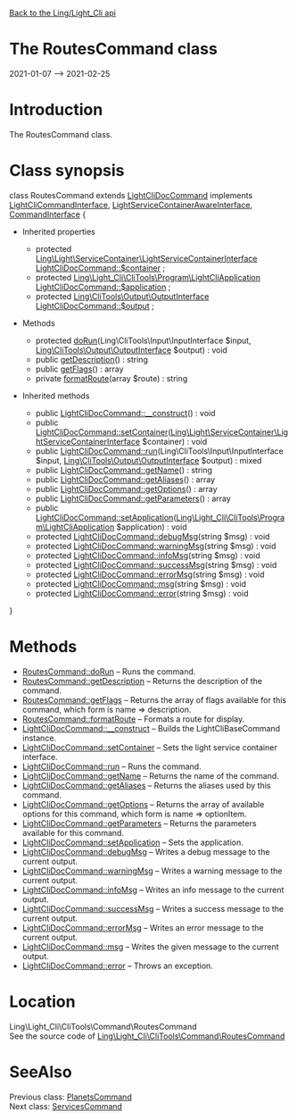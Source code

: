 [Back to the Ling/Light_Cli api](https://github.com/lingtalfi/Light_Cli/blob/master/doc/api/Ling/Light_Cli.md)



The RoutesCommand class
================
2021-01-07 --> 2021-02-25






Introduction
============

The RoutesCommand class.



Class synopsis
==============


class <span class="pl-k">RoutesCommand</span> extends [LightCliDocCommand](https://github.com/lingtalfi/Light_Cli/blob/master/doc/api/Ling/Light_Cli/CliTools/Command/LightCliDocCommand.md) implements [LightCliCommandInterface](https://github.com/lingtalfi/Light_Cli/blob/master/doc/api/Ling/Light_Cli/CliTools/Program/LightCliCommandInterface.md), [LightServiceContainerAwareInterface](https://github.com/lingtalfi/Light/blob/master/doc/api/Ling/Light/ServiceContainer/LightServiceContainerAwareInterface.md), [CommandInterface](https://github.com/lingtalfi/CliTools/blob/master/doc/api/Ling/CliTools/Command/CommandInterface.md) {

- Inherited properties
    - protected [Ling\Light\ServiceContainer\LightServiceContainerInterface](https://github.com/lingtalfi/Light/blob/master/doc/api/Ling/Light/ServiceContainer/LightServiceContainerInterface.md) [LightCliDocCommand::$container](#property-container) ;
    - protected [Ling\Light_Cli\CliTools\Program\LightCliApplication](https://github.com/lingtalfi/Light_Cli/blob/master/doc/api/Ling/Light_Cli/CliTools/Program/LightCliApplication.md) [LightCliDocCommand::$application](#property-application) ;
    - protected [Ling\CliTools\Output\OutputInterface](https://github.com/lingtalfi/CliTools/blob/master/doc/api/Ling/CliTools/Output/OutputInterface.md) [LightCliDocCommand::$output](#property-output) ;

- Methods
    - protected [doRun](https://github.com/lingtalfi/Light_Cli/blob/master/doc/api/Ling/Light_Cli/CliTools/Command/RoutesCommand/doRun.md)(Ling\CliTools\Input\InputInterface $input, [Ling\CliTools\Output\OutputInterface](https://github.com/lingtalfi/CliTools/blob/master/doc/api/Ling/CliTools/Output/OutputInterface.md) $output) : void
    - public [getDescription](https://github.com/lingtalfi/Light_Cli/blob/master/doc/api/Ling/Light_Cli/CliTools/Command/RoutesCommand/getDescription.md)() : string
    - public [getFlags](https://github.com/lingtalfi/Light_Cli/blob/master/doc/api/Ling/Light_Cli/CliTools/Command/RoutesCommand/getFlags.md)() : array
    - private [formatRoute](https://github.com/lingtalfi/Light_Cli/blob/master/doc/api/Ling/Light_Cli/CliTools/Command/RoutesCommand/formatRoute.md)(array $route) : string

- Inherited methods
    - public [LightCliDocCommand::__construct](https://github.com/lingtalfi/Light_Cli/blob/master/doc/api/Ling/Light_Cli/CliTools/Command/LightCliDocCommand/__construct.md)() : void
    - public [LightCliDocCommand::setContainer](https://github.com/lingtalfi/Light_Cli/blob/master/doc/api/Ling/Light_Cli/CliTools/Command/LightCliDocCommand/setContainer.md)([Ling\Light\ServiceContainer\LightServiceContainerInterface](https://github.com/lingtalfi/Light/blob/master/doc/api/Ling/Light/ServiceContainer/LightServiceContainerInterface.md) $container) : void
    - public [LightCliDocCommand::run](https://github.com/lingtalfi/Light_Cli/blob/master/doc/api/Ling/Light_Cli/CliTools/Command/LightCliDocCommand/run.md)(Ling\CliTools\Input\InputInterface $input, [Ling\CliTools\Output\OutputInterface](https://github.com/lingtalfi/CliTools/blob/master/doc/api/Ling/CliTools/Output/OutputInterface.md) $output) : mixed
    - public [LightCliDocCommand::getName](https://github.com/lingtalfi/Light_Cli/blob/master/doc/api/Ling/Light_Cli/CliTools/Command/LightCliDocCommand/getName.md)() : string
    - public [LightCliDocCommand::getAliases](https://github.com/lingtalfi/Light_Cli/blob/master/doc/api/Ling/Light_Cli/CliTools/Command/LightCliDocCommand/getAliases.md)() : array
    - public [LightCliDocCommand::getOptions](https://github.com/lingtalfi/Light_Cli/blob/master/doc/api/Ling/Light_Cli/CliTools/Command/LightCliDocCommand/getOptions.md)() : array
    - public [LightCliDocCommand::getParameters](https://github.com/lingtalfi/Light_Cli/blob/master/doc/api/Ling/Light_Cli/CliTools/Command/LightCliDocCommand/getParameters.md)() : array
    - public [LightCliDocCommand::setApplication](https://github.com/lingtalfi/Light_Cli/blob/master/doc/api/Ling/Light_Cli/CliTools/Command/LightCliDocCommand/setApplication.md)([Ling\Light_Cli\CliTools\Program\LightCliApplication](https://github.com/lingtalfi/Light_Cli/blob/master/doc/api/Ling/Light_Cli/CliTools/Program/LightCliApplication.md) $application) : void
    - protected [LightCliDocCommand::debugMsg](https://github.com/lingtalfi/Light_Cli/blob/master/doc/api/Ling/Light_Cli/CliTools/Command/LightCliDocCommand/debugMsg.md)(string $msg) : void
    - protected [LightCliDocCommand::warningMsg](https://github.com/lingtalfi/Light_Cli/blob/master/doc/api/Ling/Light_Cli/CliTools/Command/LightCliDocCommand/warningMsg.md)(string $msg) : void
    - protected [LightCliDocCommand::infoMsg](https://github.com/lingtalfi/Light_Cli/blob/master/doc/api/Ling/Light_Cli/CliTools/Command/LightCliDocCommand/infoMsg.md)(string $msg) : void
    - protected [LightCliDocCommand::successMsg](https://github.com/lingtalfi/Light_Cli/blob/master/doc/api/Ling/Light_Cli/CliTools/Command/LightCliDocCommand/successMsg.md)(string $msg) : void
    - protected [LightCliDocCommand::errorMsg](https://github.com/lingtalfi/Light_Cli/blob/master/doc/api/Ling/Light_Cli/CliTools/Command/LightCliDocCommand/errorMsg.md)(string $msg) : void
    - protected [LightCliDocCommand::msg](https://github.com/lingtalfi/Light_Cli/blob/master/doc/api/Ling/Light_Cli/CliTools/Command/LightCliDocCommand/msg.md)(string $msg) : void
    - protected [LightCliDocCommand::error](https://github.com/lingtalfi/Light_Cli/blob/master/doc/api/Ling/Light_Cli/CliTools/Command/LightCliDocCommand/error.md)(string $msg) : void

}






Methods
==============

- [RoutesCommand::doRun](https://github.com/lingtalfi/Light_Cli/blob/master/doc/api/Ling/Light_Cli/CliTools/Command/RoutesCommand/doRun.md) &ndash; Runs the command.
- [RoutesCommand::getDescription](https://github.com/lingtalfi/Light_Cli/blob/master/doc/api/Ling/Light_Cli/CliTools/Command/RoutesCommand/getDescription.md) &ndash; Returns the description of the command.
- [RoutesCommand::getFlags](https://github.com/lingtalfi/Light_Cli/blob/master/doc/api/Ling/Light_Cli/CliTools/Command/RoutesCommand/getFlags.md) &ndash; Returns the array of flags available for this command, which form is name => description.
- [RoutesCommand::formatRoute](https://github.com/lingtalfi/Light_Cli/blob/master/doc/api/Ling/Light_Cli/CliTools/Command/RoutesCommand/formatRoute.md) &ndash; Formats a route for display.
- [LightCliDocCommand::__construct](https://github.com/lingtalfi/Light_Cli/blob/master/doc/api/Ling/Light_Cli/CliTools/Command/LightCliDocCommand/__construct.md) &ndash; Builds the LightCliBaseCommand instance.
- [LightCliDocCommand::setContainer](https://github.com/lingtalfi/Light_Cli/blob/master/doc/api/Ling/Light_Cli/CliTools/Command/LightCliDocCommand/setContainer.md) &ndash; Sets the light service container interface.
- [LightCliDocCommand::run](https://github.com/lingtalfi/Light_Cli/blob/master/doc/api/Ling/Light_Cli/CliTools/Command/LightCliDocCommand/run.md) &ndash; Runs the command.
- [LightCliDocCommand::getName](https://github.com/lingtalfi/Light_Cli/blob/master/doc/api/Ling/Light_Cli/CliTools/Command/LightCliDocCommand/getName.md) &ndash; Returns the name of the command.
- [LightCliDocCommand::getAliases](https://github.com/lingtalfi/Light_Cli/blob/master/doc/api/Ling/Light_Cli/CliTools/Command/LightCliDocCommand/getAliases.md) &ndash; Returns the aliases used by this command.
- [LightCliDocCommand::getOptions](https://github.com/lingtalfi/Light_Cli/blob/master/doc/api/Ling/Light_Cli/CliTools/Command/LightCliDocCommand/getOptions.md) &ndash; Returns the array of available options for this command, which form is name => optionItem.
- [LightCliDocCommand::getParameters](https://github.com/lingtalfi/Light_Cli/blob/master/doc/api/Ling/Light_Cli/CliTools/Command/LightCliDocCommand/getParameters.md) &ndash; Returns the parameters available for this command.
- [LightCliDocCommand::setApplication](https://github.com/lingtalfi/Light_Cli/blob/master/doc/api/Ling/Light_Cli/CliTools/Command/LightCliDocCommand/setApplication.md) &ndash; Sets the application.
- [LightCliDocCommand::debugMsg](https://github.com/lingtalfi/Light_Cli/blob/master/doc/api/Ling/Light_Cli/CliTools/Command/LightCliDocCommand/debugMsg.md) &ndash; Writes a debug message to the current output.
- [LightCliDocCommand::warningMsg](https://github.com/lingtalfi/Light_Cli/blob/master/doc/api/Ling/Light_Cli/CliTools/Command/LightCliDocCommand/warningMsg.md) &ndash; Writes a warning message to the current output.
- [LightCliDocCommand::infoMsg](https://github.com/lingtalfi/Light_Cli/blob/master/doc/api/Ling/Light_Cli/CliTools/Command/LightCliDocCommand/infoMsg.md) &ndash; Writes an info message to the current output.
- [LightCliDocCommand::successMsg](https://github.com/lingtalfi/Light_Cli/blob/master/doc/api/Ling/Light_Cli/CliTools/Command/LightCliDocCommand/successMsg.md) &ndash; Writes a success message to the current output.
- [LightCliDocCommand::errorMsg](https://github.com/lingtalfi/Light_Cli/blob/master/doc/api/Ling/Light_Cli/CliTools/Command/LightCliDocCommand/errorMsg.md) &ndash; Writes an error message to the current output.
- [LightCliDocCommand::msg](https://github.com/lingtalfi/Light_Cli/blob/master/doc/api/Ling/Light_Cli/CliTools/Command/LightCliDocCommand/msg.md) &ndash; Writes the given message to the current output.
- [LightCliDocCommand::error](https://github.com/lingtalfi/Light_Cli/blob/master/doc/api/Ling/Light_Cli/CliTools/Command/LightCliDocCommand/error.md) &ndash; Throws an exception.





Location
=============
Ling\Light_Cli\CliTools\Command\RoutesCommand<br>
See the source code of [Ling\Light_Cli\CliTools\Command\RoutesCommand](https://github.com/lingtalfi/Light_Cli/blob/master/CliTools/Command/RoutesCommand.php)



SeeAlso
==============
Previous class: [PlanetsCommand](https://github.com/lingtalfi/Light_Cli/blob/master/doc/api/Ling/Light_Cli/CliTools/Command/PlanetsCommand.md)<br>Next class: [ServicesCommand](https://github.com/lingtalfi/Light_Cli/blob/master/doc/api/Ling/Light_Cli/CliTools/Command/ServicesCommand.md)<br>
